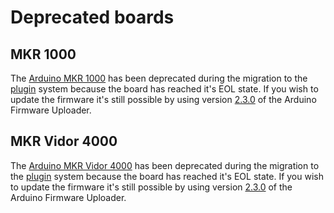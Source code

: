 # Deprecated boards

## MKR 1000

The [Arduino MKR 1000] has been deprecated during the migration to the [plugin] system because the board has reached
it's EOL state. If you wish to update the firmware it's still possible by using version [2.3.0] of the Arduino Firmware
Uploader.

## MKR Vidor 4000

The [Arduino MKR Vidor 4000] has been deprecated during the migration to the [plugin] system because the board has
reached it's EOL state. If you wish to update the firmware it's still possible by using version [2.3.0] of the Arduino
Firmware Uploader.

[Arduino MKR 1000]: https://docs.arduino.cc/hardware/mkr-1000-wifi
[Arduino MKR Vidor 4000]: https://docs.arduino.cc/hardware/mkr-vidor-4000
[2.3.0]: https://github.com/arduino/arduino-fwuploader/releases/tag/2.3.0
[plugin]: plugins.md
